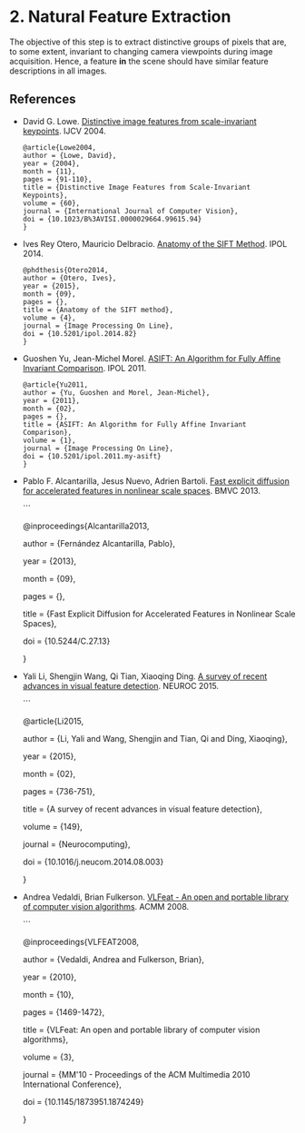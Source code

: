 # 2. Natural Feature Extraction

The objective of this step is to extract distinctive groups of pixels that are, to some extent, invariant to changing camera viewpoints during image acquisition. Hence, a feature **in** the scene should have similar feature descriptions in all images.

## References

* David G. Lowe. [Distinctive image features from scale-invariant keypoints](https://people.eecs.berkeley.edu/~malik/cs294/lowe-ijcv04.pdf). IJCV 2004.

  ```text
  @article{Lowe2004,
  author = {Lowe, David},
  year = {2004},
  month = {11},
  pages = {91-110},
  title = {Distinctive Image Features from Scale-Invariant Keypoints},
  volume = {60},
  journal = {International Journal of Computer Vision},
  doi = {10.1023/B%3AVISI.0000029664.99615.94}
  }
  ```

* Ives Rey Otero, Mauricio Delbracio. [Anatomy of the SIFT Method](https://www.ipol.im/pub/art/2014/82/article.pdf). IPOL 2014.

  ```text
  @phdthesis{Otero2014,
  author = {Otero, Ives},
  year = {2015},
  month = {09},
  pages = {},
  title = {Anatomy of the SIFT method},
  volume = {4},
  journal = {Image Processing On Line},
  doi = {10.5201/ipol.2014.82}
  }
  ```

* Guoshen Yu, Jean-Michel Morel. [ASIFT: An Algorithm for Fully Affine Invariant Comparison](https://www.ipol.im/pub/art/2011/my-asift/article_lr.pdf). IPOL 2011.

  ```text
  @article{Yu2011,
  author = {Yu, Guoshen and Morel, Jean-Michel},
  year = {2011},
  month = {02},
  pages = {},
  title = {ASIFT: An Algorithm for Fully Affine Invariant Comparison},
  volume = {1},
  journal = {Image Processing On Line},
  doi = {10.5201/ipol.2011.my-asift}
  }
  ```

* Pablo F. Alcantarilla, Jesus Nuevo, Adrien Bartoli. [Fast explicit diffusion for accelerated features in nonlinear scale spaces](http://www.bmva.org/bmvc/2013/Papers/paper0013/paper0013.pdf). BMVC 2013.

  \`\`\`

  @inproceedings{Alcantarilla2013,

  author = {Fernández Alcantarilla, Pablo},

  year = {2013},

  month = {09},

  pages = {},

  title = {Fast Explicit Diffusion for Accelerated Features in Nonlinear Scale Spaces},

  doi = {10.5244/C.27.13}

  }

* Yali Li, Shengjin Wang, Qi Tian, Xiaoqing Ding. [A survey of recent advances in visual feature detection](https://dl.acm.org/doi/10.1016/j.neucom.2014.08.003). NEUROC 2015.

  \`\`\`

  @article{Li2015,

  author = {Li, Yali and Wang, Shengjin and Tian, Qi and Ding, Xiaoqing},

  year = {2015},

  month = {02},

  pages = {736-751},

  title = {A survey of recent advances in visual feature detection},

  volume = {149},

  journal = {Neurocomputing},

  doi = {10.1016/j.neucom.2014.08.003}

  }

* Andrea Vedaldi, Brian Fulkerson. [VLFeat - An open and portable library of computer vision algorithms](https://www.robots.ox.ac.uk/~vedaldi/assets/pubs/vedaldi10vlfeat.pdf). ACMM 2008.

  \`\`\`

  @inproceedings{VLFEAT2008,

  author = {Vedaldi, Andrea and Fulkerson, Brian},

  year = {2010},

  month = {10},

  pages = {1469-1472},

  title = {VLFeat: An open and portable library of computer vision algorithms},

  volume = {3},

  journal = {MM'10 - Proceedings of the ACM Multimedia 2010 International Conference},

  doi = {10.1145/1873951.1874249}

  }

